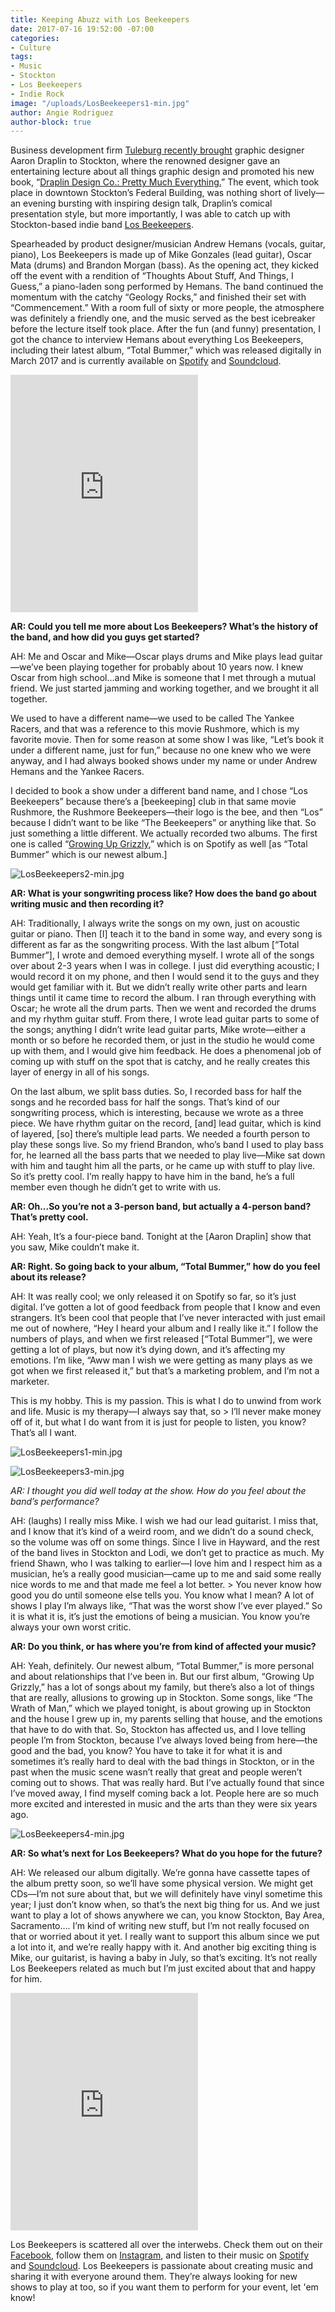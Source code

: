 ```yaml
---
title: Keeping Abuzz with Los Beekeepers
date: 2017-07-16 19:52:00 -07:00
categories:
- Culture
tags:
- Music
- Stockton
- Los Beekeepers
- Indie Rock
image: "/uploads/LosBeekeepers1-min.jpg"
author: Angie Rodriguez
author-block: true
---
```


Business development firm [Tuleburg recently brought](http://tuleburg.co/aaron-draplin/) graphic designer Aaron Draplin to Stockton, where the renowned designer gave an entertaining lecture about all things graphic design and promoted his new book, “[Draplin Design Co.: Pretty Much Everything.](http://www.draplin.com/ddc_book/)” The event, which took place in downtown Stockton’s Federal Building, was nothing short of lively—an evening bursting with inspiring design talk, Draplin’s comical presentation style, but more importantly, I was able to catch up with Stockton-based indie band [Los Beekeepers](https://losbeekeepers.bandcamp.com/).  

Spearheaded by product designer/musician Andrew Hemans (vocals, guitar, piano), Los Beekeepers is made up of Mike Gonzales (lead guitar), Oscar Mata (drums) and Brandon Morgan (bass). As the opening act, they kicked off the event with a rendition of “Thoughts About Stuff, And Things, I Guess,” a piano-laden song performed by Hemans. The band continued the momentum with the catchy “Geology Rocks,” and finished their set with “Commencement.” With a room full of sixty or more people, the atmosphere was definitely a friendly one, and the music served as the best icebreaker before the lecture itself took place.  After the fun (and funny) presentation, I got the chance to interview Hemans about everything Los Beekeepers, including their latest album, “Total Bummer,” which was released digitally in March 2017 and is currently available on [Spotify](https://open.spotify.com/album/7GfAx5o40NgciA3d7bbOiU) and [Soundcloud](https://soundcloud.com/losbeekeepers). 

<iframe src="https://open.spotify.com/embed/track/4zZuD60c5gA5tkPAAsmJDE" width="300" height="380" frameborder="0" align="center" allowtransparency="true"></iframe>
 
**AR: Could you tell me more about Los Beekeepers? What’s the history of the band, and how did you guys get started?**
 
AH: Me and Oscar and Mike—Oscar plays drums and Mike plays lead guitar—we’ve been playing together for probably about 10 years now. I knew Oscar from high school...and Mike is someone that I met through a mutual friend. We just started jamming and working together, and we brought it all together. 

We used to have a different name—we used to be called The Yankee Racers, and that was a reference to this movie Rushmore, which is my favorite movie. Then for some reason at some show I was like, “Let’s book it under a different name, just for fun,” because no one knew who we were anyway, and I had always booked shows under my name or under Andrew Hemans and the Yankee Racers. 

I decided to book a show under a different band name, and I chose “Los Beekeepers” because there’s a [beekeeping] club in that same movie Rushmore, the Rushmore Beekeepers—their logo is the bee, and then “Los” because I didn’t want to be like “The Beekeepers” or anything like that. So just something a little different. We actually recorded two albums. The first one is called “[Growing Up Grizzly](https://open.spotify.com/album/5YcP8BEed4EpYZl47HImqj),” which is on Spotify as well [as “Total Bummer” which is our newest album.]
 
![LosBeekeepers2-min.jpg](/uploads/LosBeekeepers2-min.jpg)

**AR: What is your songwriting process like? How does the band go about writing music and then recording it?**
 
AH: Traditionally, I always write the songs on my own, just on acoustic guitar or piano. Then [I] teach it to the band in some way, and every song is different as far as the songwriting process. With the last album [“Total Bummer”], I wrote and demoed everything myself. I wrote all of the songs over about 2-3 years when I was in college. I just did everything acoustic;  I would record it on my phone, and then I would send it to the guys and they would get familiar with it. But we didn’t really write other parts and learn things until it came time to record the album. I ran through everything with Oscar; he wrote all the drum parts. Then we went and recorded the drums and my rhythm guitar stuff. From there, I wrote lead guitar parts to some of the songs; anything I didn’t write lead guitar parts, Mike wrote—either a month or so before he recorded them, or just in the studio he would come up with them, and I would give him feedback. He does a phenomenal job of coming up with stuff on the spot that is catchy, and he really creates this layer of energy in all of his songs. 

On the last album, we split bass duties. So, I recorded bass for half the songs and he recorded bass for half the songs. That’s kind of our songwriting process, which is interesting,  because we wrote as a three piece. We have rhythm guitar on the record, [and] lead guitar, which is kind of layered, [so] there’s multiple lead parts. We needed a fourth person to play these songs live. So my friend Brandon, who’s band I used to play bass for, he learned all the bass parts that we needed to play live—Mike sat down with him and taught him all the parts, or he came up with stuff to play live. So it’s pretty cool. I’m really happy to have him in the band, he’s a full member even though he didn’t get to write with us.  

**AR: Oh...So you’re not a 3-person band, but actually a 4-person band? That’s pretty cool.**
 
AH: Yeah, It’s a four-piece band. Tonight at the [Aaron Draplin] show that you saw, Mike couldn’t make it.
 
**AR: Right. So going back to your album, “Total Bummer,” how do you feel about its release?**
 
AH: It was really cool; we only released it on Spotify so far, so it’s just digital. I’ve gotten a lot of good feedback from people that I know and even strangers. It’s been cool that people that I’ve never interacted with just email me out of nowhere, “Hey I heard your album and I really like it.” I follow the numbers of plays, and when we first released [“Total Bummer”], we were getting a lot of plays, but now it’s dying down, and it’s affecting my emotions. I’m like, “Aww man I wish we were getting as many plays as we got when we first released it,” but that’s a marketing problem, and I’m not a marketer.

This is my hobby. This is my passion. This is what I do to unwind from work and life. Music is my therapy—I always say that, so > I’ll never make money off of it, but what I do want from it is just for people to listen, you know? That’s all I want.

![LosBeekeepers1-min.jpg](/uploads/LosBeekeepers1-min.jpg)

![LosBeekeepers3-min.jpg](/uploads/LosBeekeepers3-min.jpg)
 
*AR: I thought you did well today at the show. How do you feel about the band’s performance?*
 
AH: (laughs) I really miss Mike. I wish we had our lead guitarist. I miss that, and I know that it’s kind of a weird room, and we didn’t do a sound check, so the volume was off on some things. Since I live in Hayward, and the rest of the band lives in Stockton and Lodi, we don’t get to practice as much. My friend Shawn, who I was talking to earlier—I love him and I respect him as a musician, he’s a really good musician—came up to me and said some really nice words to me and that made me feel a lot better. > You never know how good you do until someone else tells you. You know what I mean? A lot of shows I play I’m always like, “That was the worst show I’ve ever played.” So it is what it is, it’s just the emotions of being a musician. You know you’re always your own worst critic.
 
**AR: Do you think, or has where you’re from kind of affected your music?**
 
AH: Yeah, definitely. Our newest album, “Total Bummer,” is more personal and about relationships that I’ve been in. But our first album, “Growing Up Grizzly,” has a lot of songs about my family, but there’s also a lot of things that are really, allusions to growing up in Stockton. Some songs, like “The Wrath of Man,” which we played tonight, is about growing up in Stockton and the house I grew up in, my parents selling that house, and the emotions that have to do with that. So, Stockton has affected us, and I love telling people I’m from Stockton, because I’ve always loved being from here—the good and the bad, you know? You have to take it for what it is and sometimes it’s really hard to deal with the bad things in Stockton, or in the past when the music scene wasn’t really that great and people weren’t coming out to shows. That was really hard. But I’ve actually found that since I’ve moved away, I find myself coming back a lot. People here are so much more excited and interested in music and the arts than they were six years ago.
 
![LosBeekeepers4-min.jpg](/uploads/LosBeekeepers4-min.jpg)

**AR: So what’s next for Los Beekeepers? What do you hope for the future?**
 
AH: We released our album digitally. We’re gonna have cassette tapes of the album pretty soon, so we’ll have some physical version. We might get CDs—I’m not sure about that, but we will definitely have vinyl sometime this year; I just don’t know when, so that’s the next big thing for us. And we just want to play a lot of shows anywhere we can, you know Stockton, Bay Area, Sacramento…. I’m kind of writing new stuff, but I’m not really focused on that or worried about it yet. I really want to support this album since we put a lot into it, and we’re really happy with it. And another big exciting thing is Mike, our guitarist, is having a baby in July, so that’s exciting. It’s not really Los Beekeepers related as much but I’m just excited about that and happy for him.

<iframe src="https://open.spotify.com/embed/track/0fx9hwvbMBWr3M8jpOIClL" width="300" height="380" frameborder="0" allowtransparency="true"></iframe>

Los Beekeepers is scattered all over the interwebs. Check them out on their [Facebook](https://www.facebook.com/losbeekeepers/), follow them on [Instagram](https://www.instagram.com/losbeekeepers/?hl=en), and listen to their music on [Spotify](https://open.spotify.com/artist/49tgukqUFSOie2JlxCTlLH) and [Soundcloud](https://soundcloud.com/losbeekeepers). Los Beekeepers is passionate about creating music and sharing it with everyone around them. They’re always looking for new shows to play at too, so if you want them to perform for your event, let 'em know!

